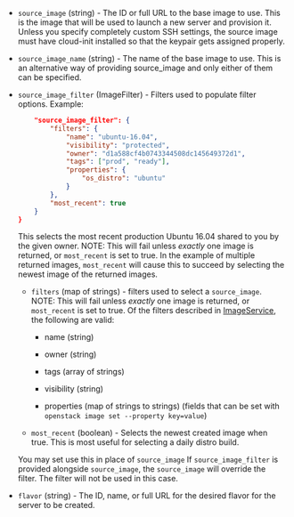 <!-- Code generated from the comments of the RunConfig struct in builder/openstack/run_config.go; DO NOT EDIT MANUALLY -->

-   `source_image` (string) - The ID or full URL to the base image to use. This is the image that will
    be used to launch a new server and provision it. Unless you specify
    completely custom SSH settings, the source image must have cloud-init
    installed so that the keypair gets assigned properly.
    
-   `source_image_name` (string) - The name of the base image to use. This is an alternative way of
    providing source_image and only either of them can be specified.
    
-   `source_image_filter` (ImageFilter) - Filters used to populate filter options. Example:
    
    ``` json {
        "source_image_filter": {
            "filters": {
                "name": "ubuntu-16.04",
                "visibility": "protected",
                "owner": "d1a588cf4b0743344508dc145649372d1",
                "tags": ["prod", "ready"],
                "properties": {
                    "os_distro": "ubuntu"
                }
            },
            "most_recent": true
        }
    }
    ```
    
    This selects the most recent production Ubuntu 16.04 shared to you by
    the given owner. NOTE: This will fail unless *exactly* one image is
    returned, or `most_recent` is set to true. In the example of multiple
    returned images, `most_recent` will cause this to succeed by selecting
    the newest image of the returned images.
    
    -   `filters` (map of strings) - filters used to select a
    `source_image`.
        NOTE: This will fail unless *exactly* one image is returned, or
        `most_recent` is set to true. Of the filters described in
        [ImageService](https://developer.openstack.org/api-ref/image/v2/), the
        following are valid:
    
        -   name (string)
    
        -   owner (string)
    
        -   tags (array of strings)
    
        -   visibility (string)
    
        -   properties (map of strings to strings) (fields that can be set
            with `openstack image set --property key=value`)
    
    -   `most_recent` (boolean) - Selects the newest created image when
    true.
        This is most useful for selecting a daily distro build.
    
    You may set use this in place of `source_image` If `source_image_filter`
    is provided alongside `source_image`, the `source_image` will override
    the filter. The filter will not be used in this case.
    
-   `flavor` (string) - The ID, name, or full URL for the desired flavor for the server to be
    created.
    